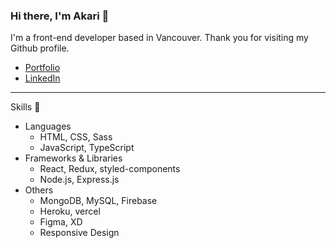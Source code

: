 ### Hi there, I'm Akari 👋

I'm a front-end developer based in Vancouver. Thank you for visiting my Github profile.

* [Portfolio](https://akaritsutsui.com/)
* [LinkedIn](https://www.linkedin.com/in/akari-tsutsui/)
---

Skills :seedling:

* Languages
  * HTML, CSS, Sass
  * JavaScript, TypeScript
* Frameworks & Libraries
  * React, Redux, styled-components
  *  Node.js, Express.js
* Others
  * MongoDB, MySQL, Firebase
  * Heroku, vercel
  * Figma, XD
  * Responsive Design




<!--
**akaaariii/akaaariii** is a ✨ _special_ ✨ repository because its `README.md` (this file) appears on your GitHub profile.

Here are some ideas to get you started:

- 🔭 I’m currently working on ...
- 🌱 I’m currently learning ...
- 👯 I’m looking to collaborate on ...
- 🤔 I’m looking for help with ...
- 💬 Ask me about ...
- 📫 How to reach me: ...
- 😄 Pronouns: ...
- ⚡ Fun fact: ...
-->
